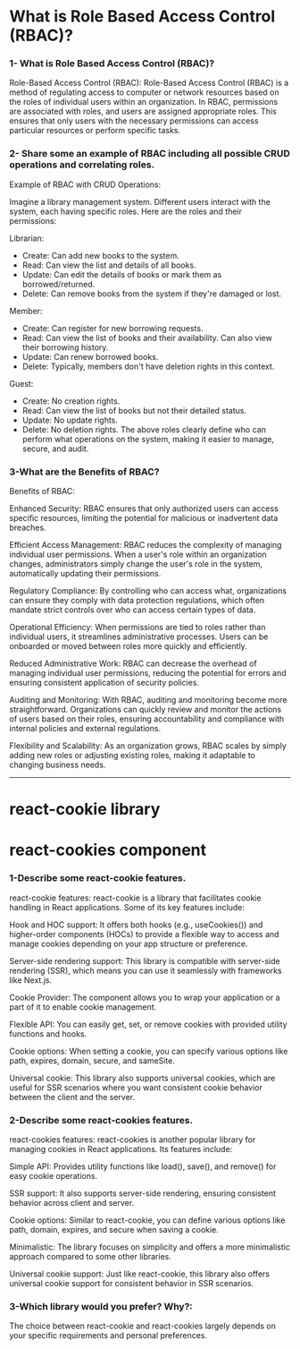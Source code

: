 # What is Role Based Access Control (RBAC)?
### 1- What is Role Based Access Control (RBAC)?

Role-Based Access Control (RBAC): Role-Based Access Control (RBAC) is a method of regulating access to computer or network resources based on the roles of individual users within an organization. In RBAC, permissions are associated with roles, and users are assigned appropriate roles. This ensures that only users with the necessary permissions can access particular resources or perform specific tasks.

### 2- Share some an example of RBAC including all possible CRUD operations and correlating roles.
Example of RBAC with CRUD Operations:

Imagine a library management system. Different users interact with the system, each having specific roles. Here are the roles and their permissions:

Librarian:

- Create: Can add new books to the system.
- Read: Can view the list and details of all books.
- Update: Can edit the details of books or mark them as borrowed/returned.
- Delete: Can remove books from the system if they're damaged or lost.

Member:

- Create: Can register for new borrowing requests.
- Read: Can view the list of books and their availability. Can also view their borrowing history.
- Update: Can renew borrowed books.
- Delete: Typically, members don't have deletion rights in this context.

Guest:

- Create: No creation rights.
- Read: Can view the list of books but not their detailed status.
- Update: No update rights.
- Delete: No deletion rights.
The above roles clearly define who can perform what operations on the system, making it easier to manage, secure, and audit.


### 3-What are the Benefits of RBAC?

Benefits of RBAC:

Enhanced Security: RBAC ensures that only authorized users can access specific resources, limiting the potential for malicious or inadvertent data breaches.

Efficient Access Management: RBAC reduces the complexity of managing individual user permissions. When a user's role within an organization changes, administrators simply change the user's role in the system, automatically updating their permissions.

Regulatory Compliance: By controlling who can access what, organizations can ensure they comply with data protection regulations, which often mandate strict controls over who can access certain types of data.

Operational Efficiency: When permissions are tied to roles rather than individual users, it streamlines administrative processes. Users can be onboarded or moved between roles more quickly and efficiently.

Reduced Administrative Work: RBAC can decrease the overhead of managing individual user permissions, reducing the potential for errors and ensuring consistent application of security policies.

Auditing and Monitoring: With RBAC, auditing and monitoring become more straightforward. Organizations can quickly review and monitor the actions of users based on their roles, ensuring accountability and compliance with internal policies and external regulations.

Flexibility and Scalability: As an organization grows, RBAC scales by simply adding new roles or adjusting existing roles, making it adaptable to changing business needs.
*** 

# react-cookie library
# react-cookies component

### 1-Describe some react-cookie features.
react-cookie features:
react-cookie is a library that facilitates cookie handling in React applications. Some of its key features include:

Hook and HOC support: It offers both hooks (e.g., useCookies()) and higher-order components (HOCs) to provide a flexible way to access and manage cookies depending on your app structure or preference.

Server-side rendering support: This library is compatible with server-side rendering (SSR), which means you can use it seamlessly with frameworks like Next.js.

Cookie Provider: The <CookiesProvider /> component allows you to wrap your application or a part of it to enable cookie management.

Flexible API: You can easily get, set, or remove cookies with provided utility functions and hooks.

Cookie options: When setting a cookie, you can specify various options like path, expires, domain, secure, and sameSite.

Universal cookie: This library also supports universal cookies, which are useful for SSR scenarios where you want consistent cookie behavior between the client and the server.

### 2-Describe some react-cookies features.
react-cookies features:
react-cookies is another popular library for managing cookies in React applications. Its features include:

Simple API: Provides utility functions like load(), save(), and remove() for easy cookie operations.

SSR support: It also supports server-side rendering, ensuring consistent behavior across client and server.

Cookie options: Similar to react-cookie, you can define various options like path, domain, expires, and secure when saving a cookie.

Minimalistic: The library focuses on simplicity and offers a more minimalistic approach compared to some other libraries.

Universal cookie support: Just like react-cookie, this library also offers universal cookie support for consistent behavior in SSR scenarios.


### 3-Which library would you prefer? Why?:

The choice between react-cookie and react-cookies largely depends on your specific requirements and personal preferences. 

